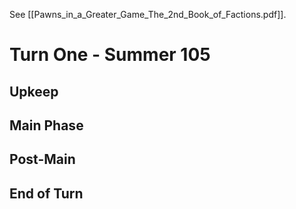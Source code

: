 See [[Pawns_in_a_Greater_Game_The_2nd_Book_of_Factions.pdf]].
# Turn One - Summer 105
## Upkeep
## Main Phase
## Post-Main
## End of Turn